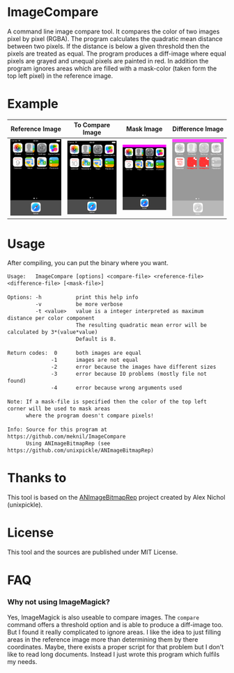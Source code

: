 ImageCompare
============

A command line image compare tool. It compares the color of two images pixel by pixel (RGBA). The program calculates the quadratic mean distance between two pixels. If the distance is below a given threshold then the pixels are treated as equal. The program produces a diff-image where equal pixels are grayed and unequal pixels are painted in red. In addition the program ignores areas which are filled with a mask-color (taken form the top left pixel) in the reference image. 


Example
=======

| Reference Image | To Compare Image | Mask Image | Difference Image |
| --------------- | ---------------- | ---------- | ---------------- |
| ![reference-image](ExampleImages/smaller/reference-image.png "Reference Image") | ![to-compare-image](ExampleImages/smaller/to-compare-image.png "To compare Image") | ![to-compare-image](ExampleImages/smaller/mask-image.png "Mask Image") | ![difference-image](ExampleImages/smaller/difference-image.png "Difference Image") |




Usage
=====

After compiling, you can put the binary where you want.

```
Usage:   ImageCompare [options] <compare-file> <reference-file> <difference-file> [<mask-file>]

Options: -h           print this help info
         -v           be more verbose
         -t <value>   value is a integer interpreted as maximum distance per color component
                      The resulting quadratic mean error will be calculated by 3*(value*value)
                      Default is 8.

Return codes:  0      both images are equal
              -1      images are not equal
              -2      error because the images have different sizes
              -3      error because IO problems (mostly file not found)
              -4      error because wrong arguments used

Note: If a mask-file is specified then the color of the top left corner will be used to mask areas
      where the program doesn't compare pixels!

Info: Source for this program at https://github.com/meknil/ImageCompare
      Using ANImageBitmapRep (see https://github.com/unixpickle/ANImageBitmapRep)
```


Thanks to
=========

This tool is based on the [ANImageBitmapRep](https://github.com/unixpickle/ANImageBitmapRep) project created by Alex Nichol (unixpickle).


License
=======

This tool and the sources are published under MIT License.

 
FAQ
===

### Why not using ImageMagick?

Yes, ImageMagick is also useable to compare images. The `compare` command offers a threshold option and is able to produce a diff-image too. But I found it really complicated to ignore areas. I like the idea to just filling areas in the reference image more than determining them by there coordinates. Maybe, there exists a proper script for that problem but I don't like to read long documents. Instead I just wrote this program which fulfils my needs.  


